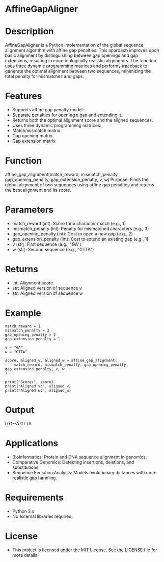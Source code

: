 # AffineGapAligner


# Description

AffineGapAligner is a Python implementation of the global sequence alignment algorithm with affine gap penalties. This approach improves upon basic alignment by distinguishing between gap openings and gap extensions, resulting in more biologically realistic alignments.
The function uses three dynamic programming matrices and performs traceback to generate the optimal alignment between two sequences, minimizing the total penalty for mismatches and gaps.


# Features
* Supports affine gap penalty model:
* Separate penalties for opening a gap and extending it.
* Returns both the optimal alignment score and the aligned sequences.
* Uses three dynamic programming matrices:
* Match/mismatch matrix
* Gap opening matrix
* Gap extension matrix

#  Function
affine_gap_alignment(match_reward, mismatch_penalty, gap_opening_penalty, gap_extension_penalty, v, w)
Purpose:
Finds the global alignment of two sequences using affine gap penalties and returns the best alignment and its score.



# Parameters
* match_reward (int): Score for a character match (e.g., 1)
* mismatch_penalty (int): Penalty for mismatched characters (e.g., 3)
* gap_opening_penalty (int): Cost to open a new gap (e.g., 2)
* gap_extension_penalty (int): Cost to extend an existing gap (e.g., 1)
* v (str): First sequence (e.g., "GA")
* w (str): Second sequence (e.g., "GTTA")

# Returns
* int: Alignment score
* str: Aligned version of sequence v
* str: Aligned version of sequence w

# Example
```
match_reward = 1
mismatch_penalty = 3
gap_opening_penalty = 2
gap_extension_penalty = 1

v = "GA"
w = "GTTA"

score, aligned_v, aligned_w = affine_gap_alignment(
    match_reward, mismatch_penalty, gap_opening_penalty, gap_extension_penalty, v, w
)

print("Score:", score)
print("Aligned v:", aligned_v)
print("Aligned w:", aligned_w)
```

# Output

0
G--A
GTTA

# Applications
* Bioinformatics: Protein and DNA sequence alignment in genomics.
* Comparative Genomics: Detecting insertions, deletions, and substitutions.
* Sequence Evolution Analysis: Models evolutionary distances with more realistic gap handling.

# Requirements
* Python 3.x
* No external libraries required.

# License
* This project is licensed under the MIT License. See the LICENSE file for more details.




